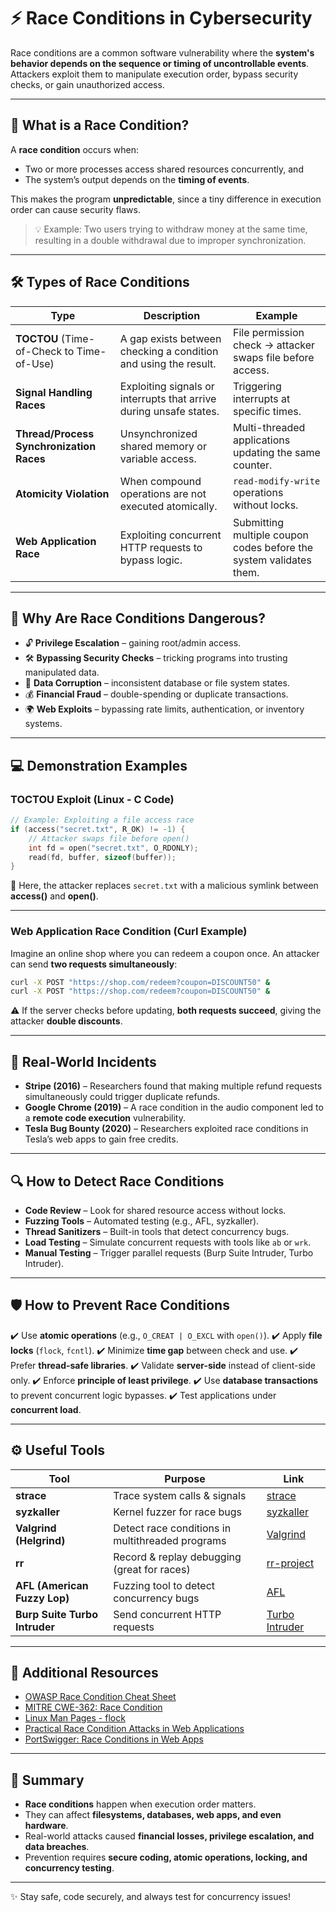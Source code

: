 
# ⚡ Race Conditions in Cybersecurity

Race conditions are a common software vulnerability where the **system's behavior depends on the sequence or timing of uncontrollable events**. Attackers exploit them to manipulate execution order, bypass security checks, or gain unauthorized access.

---

## 📌 What is a Race Condition?

A **race condition** occurs when:
- Two or more processes access shared resources concurrently, and  
- The system’s output depends on the **timing of events**.  

This makes the program **unpredictable**, since a tiny difference in execution order can cause security flaws.

> 💡 Example: Two users trying to withdraw money at the same time, resulting in a double withdrawal due to improper synchronization.

---

## 🛠️ Types of Race Conditions

| Type | Description | Example |
|------|-------------|---------|
| **TOCTOU** (Time-of-Check to Time-of-Use) | A gap exists between checking a condition and using the result. | File permission check → attacker swaps file before access. |
| **Signal Handling Races** | Exploiting signals or interrupts that arrive during unsafe states. | Triggering interrupts at specific times. |
| **Thread/Process Synchronization Races** | Unsynchronized shared memory or variable access. | Multi-threaded applications updating the same counter. |
| **Atomicity Violation** | When compound operations are not executed atomically. | `read-modify-write` operations without locks. |
| **Web Application Race** | Exploiting concurrent HTTP requests to bypass logic. | Submitting multiple coupon codes before the system validates them. |

---

## 🚨 Why Are Race Conditions Dangerous?

- 🔓 **Privilege Escalation** – gaining root/admin access.  
- 🛠️ **Bypassing Security Checks** – tricking programs into trusting manipulated data.  
- 💾 **Data Corruption** – inconsistent database or file system states.  
- 💰 **Financial Fraud** – double-spending or duplicate transactions.  
- 🌍 **Web Exploits** – bypassing rate limits, authentication, or inventory systems.  

---

## 💻 Demonstration Examples

### TOCTOU Exploit (Linux - C Code)
```c
// Example: Exploiting a file access race
if (access("secret.txt", R_OK) != -1) {
    // Attacker swaps file before open()
    int fd = open("secret.txt", O_RDONLY);
    read(fd, buffer, sizeof(buffer));
}
````

🔴 Here, the attacker replaces `secret.txt` with a malicious symlink between **access()** and **open()**.

---

### Web Application Race Condition (Curl Example)

Imagine an online shop where you can redeem a coupon once.
An attacker can send **two requests simultaneously**:

```bash
curl -X POST "https://shop.com/redeem?coupon=DISCOUNT50" &
curl -X POST "https://shop.com/redeem?coupon=DISCOUNT50" &
```

⚠️ If the server checks before updating, **both requests succeed**, giving the attacker **double discounts**.

---

## 🧪 Real-World Incidents

* **Stripe (2016)** – Researchers found that making multiple refund requests simultaneously could trigger duplicate refunds.
* **Google Chrome (2019)** – A race condition in the audio component led to a **remote code execution** vulnerability.
* **Tesla Bug Bounty (2020)** – Researchers exploited race conditions in Tesla’s web apps to gain free credits.

---

## 🔍 How to Detect Race Conditions

* **Code Review** – Look for shared resource access without locks.
* **Fuzzing Tools** – Automated testing (e.g., AFL, syzkaller).
* **Thread Sanitizers** – Built-in tools that detect concurrency bugs.
* **Load Testing** – Simulate concurrent requests with tools like `ab` or `wrk`.
* **Manual Testing** – Trigger parallel requests (Burp Suite Intruder, Turbo Intruder).

---

## 🛡️ How to Prevent Race Conditions

✔️ Use **atomic operations** (e.g., `O_CREAT | O_EXCL` with `open()`).
✔️ Apply **file locks** (`flock`, `fcntl`).
✔️ Minimize **time gap** between check and use.
✔️ Prefer **thread-safe libraries**.
✔️ Validate **server-side** instead of client-side only.
✔️ Enforce **principle of least privilege**.
✔️ Use **database transactions** to prevent concurrent logic bypasses.
✔️ Test applications under **concurrent load**.

---

## ⚙️ Useful Tools

| Tool                          | Purpose                                          | Link                                                              |
| ----------------------------- | ------------------------------------------------ | ----------------------------------------------------------------- |
| **strace**                    | Trace system calls & signals                     | [strace](https://strace.io)                                       |
| **syzkaller**                 | Kernel fuzzer for race bugs                      | [syzkaller](https://github.com/google/syzkaller)                  |
| **Valgrind (Helgrind)**       | Detect race conditions in multithreaded programs | [Valgrind](https://valgrind.org)                                  |
| **rr**                        | Record & replay debugging (great for races)      | [rr-project](https://rr-project.org/)                             |
| **AFL (American Fuzzy Lop)**  | Fuzzing tool to detect concurrency bugs          | [AFL](https://lcamtuf.coredump.cx/afl/)                           |
| **Burp Suite Turbo Intruder** | Send concurrent HTTP requests                    | [Turbo Intruder](https://portswigger.net/research/turbo-intruder) |

---

## 📖 Additional Resources

* [OWASP Race Condition Cheat Sheet](https://owasp.org/www-community/attacks/Time_of_check_to_time_of_use)
* [MITRE CWE-362: Race Condition](https://cwe.mitre.org/data/definitions/362.html)
* [Linux Man Pages - flock](https://man7.org/linux/man-pages/man2/flock.2.html)
* [Practical Race Condition Attacks in Web Applications](https://blog.sqreen.com/race-conditions-in-web-applications/)
* [PortSwigger: Race Conditions in Web Apps](https://portswigger.net/web-security/race-conditions)

---

## 📝 Summary

* **Race conditions** happen when execution order matters.
* They can affect **filesystems, databases, web apps, and even hardware**.
* Real-world attacks caused **financial losses, privilege escalation, and data breaches**.
* Prevention requires **secure coding, atomic operations, locking, and concurrency testing**.

---

✨ Stay safe, code securely, and always test for concurrency issues!


